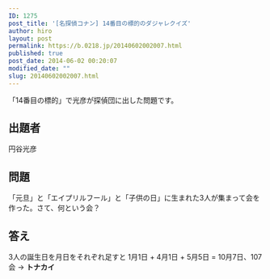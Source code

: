 ```yaml
---
ID: 1275
post_title: '[名探偵コナン] 14番目の標的のダジャレクイズ'
author: hiro
layout: post
permalink: https://b.0218.jp/20140602002007.html
published: true
post_date: 2014-06-02 00:20:07
modified_date: ""
slug: 20140602002007.html
---
```

「14番目の標的」で光彦が探偵団に出した問題です。
<!--more-->
<h2>出題者</h2>
円谷光彦

<h2>問題</h2>
「元旦」と「エイプリルフール」と「子供の日」に生まれた3人が集まって会を作った。さて、何という会？

<h2>答え</h2>
3人の誕生日を月日をそれぞれ足すと
1月1日 + 4月1日 + 5月5日 = 10月7日、107会
→ <strong>トナカイ</strong>